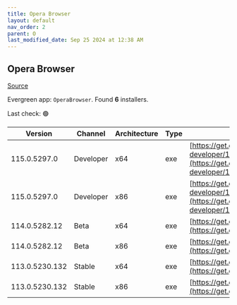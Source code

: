 ```yaml
---
title: Opera Browser
layout: default
nav_order: 2
parent: O
last_modified_date: Sep 25 2024 at 12:38 AM
---
```


## Opera Browser

[Source](https://www.opera.com/browsers/opera)

Evergreen app: `OperaBrowser`. Found **6** installers.

Last check: 🟢

| Version        | Channel   | Architecture | Type | URI                                                                                                                                                                                                                    |
| -------------- | --------- | ------------ | ---- | ---------------------------------------------------------------------------------------------------------------------------------------------------------------------------------------------------------------------- |
| 115.0.5297.0   | Developer | x64          | exe  | [https://get.geo.opera.com/pub/opera-developer/115.0.5297.0/win/Opera_Developer_115.0.5297.0_Setup_x64.exe](https://get.geo.opera.com/pub/opera-developer/115.0.5297.0/win/Opera_Developer_115.0.5297.0_Setup_x64.exe) |
| 115.0.5297.0   | Developer | x86          | exe  | [https://get.geo.opera.com/pub/opera-developer/115.0.5297.0/win/Opera_Developer_115.0.5297.0_Setup.exe](https://get.geo.opera.com/pub/opera-developer/115.0.5297.0/win/Opera_Developer_115.0.5297.0_Setup.exe)         |
| 114.0.5282.12  | Beta      | x64          | exe  | [https://get.geo.opera.com/pub/opera-beta/114.0.5282.12/win/Opera_beta_114.0.5282.12_Setup_x64.exe](https://get.geo.opera.com/pub/opera-beta/114.0.5282.12/win/Opera_beta_114.0.5282.12_Setup_x64.exe)                 |
| 114.0.5282.12  | Beta      | x86          | exe  | [https://get.geo.opera.com/pub/opera-beta/114.0.5282.12/win/Opera_beta_114.0.5282.12_Setup.exe](https://get.geo.opera.com/pub/opera-beta/114.0.5282.12/win/Opera_beta_114.0.5282.12_Setup.exe)                         |
| 113.0.5230.132 | Stable    | x64          | exe  | [https://get.geo.opera.com/pub/opera/desktop/113.0.5230.132/win/Opera_113.0.5230.132_Setup_x64.exe](https://get.geo.opera.com/pub/opera/desktop/113.0.5230.132/win/Opera_113.0.5230.132_Setup_x64.exe)                 |
| 113.0.5230.132 | Stable    | x86          | exe  | [https://get.geo.opera.com/pub/opera/desktop/113.0.5230.132/win/Opera_113.0.5230.132_Setup.exe](https://get.geo.opera.com/pub/opera/desktop/113.0.5230.132/win/Opera_113.0.5230.132_Setup.exe)                         |
